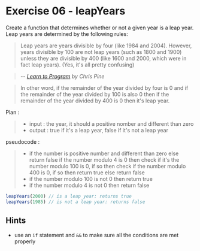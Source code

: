 # Exercise 06 - leapYears

Create a function that determines whether or not a given year is a leap year. Leap years are determined by the following rules:

> Leap years are years divisible by four (like 1984 and 2004). However, years divisible by 100 are not leap years (such as 1800 and 1900) unless they are divisible by 400 (like 1600 and 2000, which were in fact leap years). (Yes, it's all pretty confusing)
>

> -- <cite>[Learn to Program](https://pine.fm/LearnToProgram/chap_06.html) by Chris Pine</cite>

> In other word, if the remainder of the year divided by four is 0 and if
the remainder of the year divided by 100 is also 0 then if the remainder of the year divided by 400 is 0 then it's leap year.

Plan :
> + input : the year, it should a positive nomber and different than zero
> + output : true if it's a leap year, false if it's not a leap year

pseudocode :

> + if the number is positive number and different than zero else return false
> if the number modulo 4 is 0 then check if it's the number modulo 100 is 0, 
> if so then check if the number modulo 400 is 0, if so then return true else return false
> + if the number modulo 100 is not 0 then return true
> + if the number modulo 4 is not 0 then return false

```javascript
leapYears(2000) // is a leap year: returns true
leapYears(1985) // is not a leap year: returns false
```


## Hints
- use an `if` statement and `&&` to make sure all the conditions are met properly
